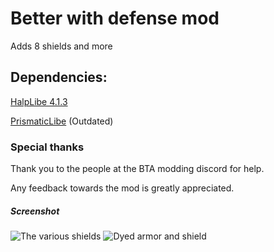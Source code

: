 # Better with defense mod
Adds 8 shields and more

## Dependencies:
[HalpLibe 4.1.3](<https://github.com/Turnip-Labs/bta-halplibe>) 

[PrismaticLibe](<https://github.com/UselessSolutions/BTA_Babric_PrismaticLibe>) (Outdated)
### Special thanks
Thank you to the people at the BTA modding discord for help.

Any feedback towards the mod is greatly appreciated.

##### Screenshot
![The various shields](https://github.com/user-attachments/assets/35df8d65-df5e-49e9-b16b-550c0facdaf9)
![Dyed armor and shield](https://github.com/user-attachments/assets/f9341209-6413-4522-840e-23545accc3e8)


